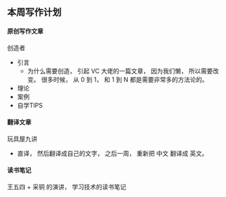 ## 本周写作计划

#### 原创写作文章

创造者 

- 引言
  - 为什么需要创造， 引起 VC 大佬的一篇文章， 因为我们懒， 所以需要改变。 很多时候， 从 0 到 1， 和 1 到 N 都是需要非常多的方法论的。 
- 理论
- 案例
- 自学TIPS

#### 翻译文章

玩具屋九讲

- 直译， 然后翻译成自己的文字， 之后一周， 重新把 中文 翻译成 英文。

#### 读书笔记

王五四 + 采铜 的演讲， 学习技术的读书笔记
